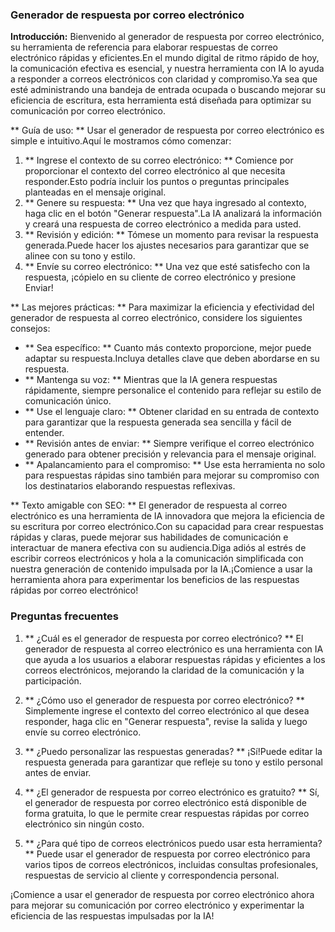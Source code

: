 ### Generador de respuesta por correo electrónico

**Introducción:**
Bienvenido al generador de respuesta por correo electrónico, su herramienta de referencia para elaborar respuestas de correo electrónico rápidas y eficientes.En el mundo digital de ritmo rápido de hoy, la comunicación efectiva es esencial, y nuestra herramienta con IA lo ayuda a responder a correos electrónicos con claridad y compromiso.Ya sea que esté administrando una bandeja de entrada ocupada o buscando mejorar su eficiencia de escritura, esta herramienta está diseñada para optimizar su comunicación por correo electrónico.

** Guía de uso: **
Usar el generador de respuesta por correo electrónico es simple e intuitivo.Aquí le mostramos cómo comenzar:

1. ** Ingrese el contexto de su correo electrónico: ** Comience por proporcionar el contexto del correo electrónico al que necesita responder.Esto podría incluir los puntos o preguntas principales planteadas en el mensaje original.
2. ** Genere su respuesta: ** Una vez que haya ingresado al contexto, haga clic en el botón "Generar respuesta".La IA analizará la información y creará una respuesta de correo electrónico a medida para usted.
3. ** Revisión y edición: ** Tómese un momento para revisar la respuesta generada.Puede hacer los ajustes necesarios para garantizar que se alinee con su tono y estilo.
4. ** Envíe su correo electrónico: ** Una vez que esté satisfecho con la respuesta, ¡cópielo en su cliente de correo electrónico y presione Enviar!

** Las mejores prácticas: **
Para maximizar la eficiencia y efectividad del generador de respuesta al correo electrónico, considere los siguientes consejos:

- ** Sea específico: ** Cuanto más contexto proporcione, mejor puede adaptar su respuesta.Incluya detalles clave que deben abordarse en su respuesta.
- ** Mantenga su voz: ** Mientras que la IA genera respuestas rápidamente, siempre personalice el contenido para reflejar su estilo de comunicación único.
- ** Use el lenguaje claro: ** Obtener claridad en su entrada de contexto para garantizar que la respuesta generada sea sencilla y fácil de entender.
- ** Revisión antes de enviar: ** Siempre verifique el correo electrónico generado para obtener precisión y relevancia para el mensaje original.
- ** Apalancamiento para el compromiso: ** Use esta herramienta no solo para respuestas rápidas sino también para mejorar su compromiso con los destinatarios elaborando respuestas reflexivas.

** Texto amigable con SEO: **
El generador de respuesta al correo electrónico es una herramienta de IA innovadora que mejora la eficiencia de su escritura por correo electrónico.Con su capacidad para crear respuestas rápidas y claras, puede mejorar sus habilidades de comunicación e interactuar de manera efectiva con su audiencia.Diga adiós al estrés de escribir correos electrónicos y hola a la comunicación simplificada con nuestra generación de contenido impulsada por la IA.¡Comience a usar la herramienta ahora para experimentar los beneficios de las respuestas rápidas por correo electrónico!

### Preguntas frecuentes

1. ** ¿Cuál es el generador de respuesta por correo electrónico? **
El generador de respuesta al correo electrónico es una herramienta con IA que ayuda a los usuarios a elaborar respuestas rápidas y eficientes a los correos electrónicos, mejorando la claridad de la comunicación y la participación.

2. ** ¿Cómo uso el generador de respuesta por correo electrónico? **
Simplemente ingrese el contexto del correo electrónico al que desea responder, haga clic en "Generar respuesta", revise la salida y luego envíe su correo electrónico.

3. ** ¿Puedo personalizar las respuestas generadas? **
¡Sí!Puede editar la respuesta generada para garantizar que refleje su tono y estilo personal antes de enviar.

4. ** ¿El generador de respuesta por correo electrónico es gratuito? **
Sí, el generador de respuesta por correo electrónico está disponible de forma gratuita, lo que le permite crear respuestas rápidas por correo electrónico sin ningún costo.

5. ** ¿Para qué tipo de correos electrónicos puedo usar esta herramienta? **
Puede usar el generador de respuesta por correo electrónico para varios tipos de correos electrónicos, incluidas consultas profesionales, respuestas de servicio al cliente y correspondencia personal.

¡Comience a usar el generador de respuesta por correo electrónico ahora para mejorar su comunicación por correo electrónico y experimentar la eficiencia de las respuestas impulsadas por la IA!